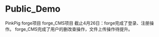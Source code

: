 # Public_Demo
PinkPig
forge项目
forge_CMS项目
截止4月26日：forge完成了登录、注册操作。
            forge_CMS完成了用户的删改查操作，文件上传操作待提升。
